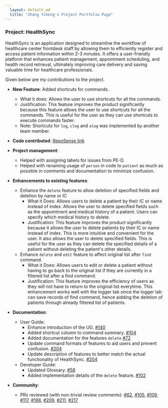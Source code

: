 ```yaml
---
  layout: default.md
  title: "Zhang Yiheng's Project Portfolio Page"
---
```


### Project: HealthSync
HealthSync is an application designed to streamline the workflow of healthcare center frontdesk staff by allowing them to efficiently register and access patient information within 2-3 minutes. It offers a user-friendly platform that enhances patient management, appointment scheduling, and health record retrieval, ultimately improving care delivery and saving valuable time for healthcare professionals.

Given below are my contributions to the project.

* **New Feature**: Added shortcuts for commands.
  * What it does: Allows the user to use shortcuts for all the commands.
  * Justification: This feature improves the product significantly because this feature allows the user to use shortcuts for all the commands. This is useful for the user as they can use shortcuts to execute commands faster.
  * Note: Shortcuts for `log`, `clog` and `alog` was implemented by another team member.

* **Code contributed**: [RepoSense link](https://nus-cs2103-ay2324s1.github.io/tp-dashboard/?search=nubnubyas&breakdown=false&sort=groupTitle%20dsc&sortWithin=title&since=2023-09-22&timeframe=commit&mergegroup=&groupSelect=groupByRepos)

* **Project management**:
  * Helped with assigning labels for issues from PE-D.
  * Helped with renaming usage of `person` in code to `patient` as much as possible in comments and documentation to minimize confusion.

* **Enhancements to existing features**:

  * Enhance the `delete` feature to allow deletion of specified fields and deletion by name or IC
    * What it Does: Allows users to delete a patient by their IC or name instead of index. Allows the user to delete specified fields such as the appointment and medical history of a patient. Users can specify which medical history to delete.
    * Justification: This feature improves the product significantly because it allows the user to delete patients by their IC or name instead of index. This is more intuitive and convenient for the user. It also allows the user to delete specified fields. This is useful for the user as they can delete the specified details of a patient without deleting the patient's other details.
  * Enhance `delete` and `edit` feature to affect original list after `find` command.
    * What it Does: Allows users to edit or delete a patient without having to go back to the original list if they are currently in a filtered list after a find command.
    * Justification: This feature improves the efficiency of users as they will not have to return to the original list everytime. This enhancement works well with the logger tab since the logger tab can save records of find command, hence aidding the deletion of patients through already filtered list of patients.


* **Documentation**:
  * User Guide:
    * Enhance introduction of the UG. [\#140](https://github.com/AY2324S1-CS2103T-T14-3/tp/pull/140)
    * Added shortcut column to command summary. [\#104](https://github.com/AY2324S1-CS2103T-T14-3/tp/pull/104)
    * Added documentation for the features `delete` [\#72](https://github.com/AY2324S1-CS2103T-T14-3/tp/pull/72)
    * Update command formats of features to aid users and prevent confusion. [\#204](https://github.com/AY2324S1-CS2103T-T14-3/tp/pull/204)
    * Update description of features to better match the actual functionality of HealthSync. [\#204](https://github.com/AY2324S1-CS2103T-T14-3/tp/pull/204)
  * Developer Guide:
    * Updated Glossary. [\#58](https://github.com/AY2324S1-CS2103T-T14-3/tp/pull/58)
    * Added implementation details of the `delete` feature. [\#102](https://github.com/AY2324S1-CS2103T-T14-3/tp/pull/102)

* **Community**:
  * PRs reviewed (with non-trivial review comments): [\#62](https://github.com/AY2324S1-CS2103T-T14-3/tp/pull/62), [\#105](https://github.com/AY2324S1-CS2103T-T14-3/tp/pull/105), [\#109](https://github.com/AY2324S1-CS2103T-T14-3/tp/pull/109), [\#117](https://github.com/AY2324S1-CS2103T-T14-3/tp/pull/117), [\#198](https://github.com/AY2324S1-CS2103T-T14-3/tp/pull/198), [\#209](https://github.com/AY2324S1-CS2103T-T14-3/tp/pull/209), [\#211](https://github.com/AY2324S1-CS2103T-T14-3/tp/pull/211), [\#217](https://github.com/AY2324S1-CS2103T-T14-3/tp/pull/217)
